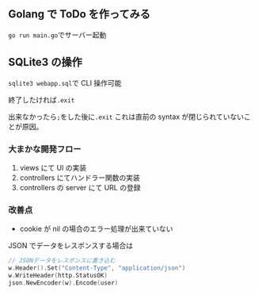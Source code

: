 ## Golang で ToDo を作ってみる

`go run main.go`でサーバー起動

## SQLite3 の操作

`sqlite3 webapp.sql`で CLI 操作可能

終了したければ`.exit`

出来なかったら`;`をした後に`.exit`
これは直前の syntax が閉じられていないことが原因。

### 大まかな開発フロー

1. views にて UI の実装
2. controllers にてハンドラー関数の実装
3. controllers の server にて URL の登録

### 改善点

- cookie が nil の場合のエラー処理が出来ていない

JSON でデータをレスポンスする場合は

```main.go
// JSONデータをレスポンスに書き込む
w.Header().Set("Content-Type", "application/json")
w.WriteHeader(http.StatusOK)
json.NewEncoder(w).Encode(user)
```
